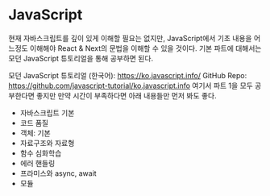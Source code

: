# JavaScript

현재 자바스크립트를 깊이 있게 이해할 필요는 없지만, JavaScript에서 기초 내용을 어느정도 이해해야 React & Next의 문법을 이해할 수 있을 것이다. 기본 파트에 대해서는 모던 JavaScript 튜토리얼을 통해 공부하면 된다.

모던 JavaScript 튜토리얼 (한국어): https://ko.javascript.info/
GitHub Repo: https://github.com/javascript-tutorial/ko.javascript.info
여기서 파트 1을 모두 공부한다면 좋지만 만약 시간이 부족하다면 아래 내용들만 먼저 봐도 좋다.

* 자바스크립트 기본
* 코드 품질
* 객체: 기본
* 자료구조와 자료형
* 함수 심화학습
* 에러 핸들링
* 프라미스와 async, await
* 모듈